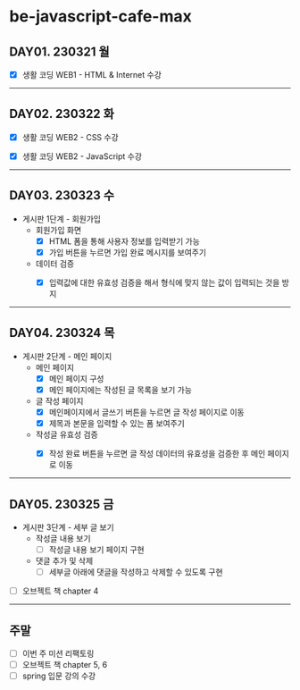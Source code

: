# be-javascript-cafe-max

## DAY01. 230321 월

- [x] 생활 코딩 WEB1 - HTML & Internet 수강


---
## DAY02. 230322 화

- [x] 생활 코딩 WEB2 - CSS 수강
- [x] 생활 코딩 WEB2 - JavaScript 수강


---
## DAY03. 230323 수

- 게시판 1단계 - 회원가입
  - 회원가입 화면
    - [x] HTML 폼을 통해 사용자 정보를 입력받기 가능
    - [x] 가입 버튼을 누르면 가입 완료 메시지를 보여주기
  - 데이터 검증
    - [x] 입력값에 대한 유효성 검증을 해서 형식에 맞지 않는 값이 입력되는 것을 방지


---
## DAY04. 230324 목

- 게시판 2단계 - 메인 페이지
  - 메인 페이지
    - [x] 메인 페이지 구성
    - [x] 메인 페이지에는 작성된 글 목록을 보기 가능
  - 글 작성 페이지
    - [x] 메인페이지에서 글쓰기 버튼을 누르면 글 작성 페이지로 이동
    - [x] 제목과 본문을 입력할 수 있는 폼 보여주기
  - 작성글 유효성 검증
    - [x] 작성 완료 버튼을 누르면 글 작성 데이터의 유효성을 검증한 후 메인 페이지로 이동


---
## DAY05. 230325 금

- 게시판 3단계 - 세부 글 보기
  - 작성글 내용 보기
    - [ ] 작성글 내용 보기 페이지 구현
  - 댓글 추가 및 삭제
    - [ ] 세부글 아래에 댓글을 작성하고 삭제할 수 있도록 구현

- [ ] 오브젝트 책 chapter 4


---
## 주말

- [ ] 이번 주 미션 리팩토링
- [ ] 오브젝트 책 chapter 5, 6
- [ ] spring 입문 강의 수강